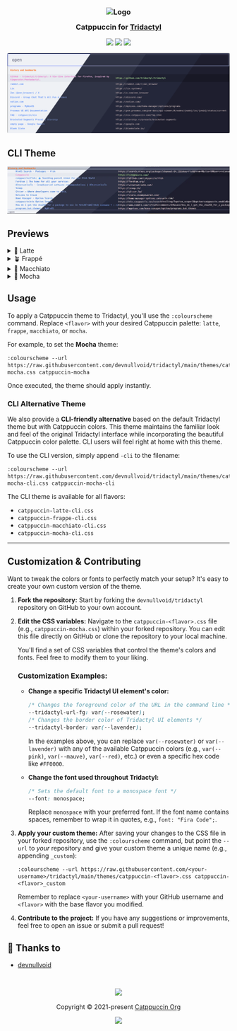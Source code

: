<h3 align="center">
	<img src="https://raw.githubusercontent.com/catppuccin/catppuccin/main/assets/logos/exports/1544x1544_circle.png" width="100" alt="Logo"/><br/>
	<img src="https://raw.githubusercontent.com/catppuccin/catppuccin/main/assets/misc/transparent.png" height="30" width="0px"/>
	Catppuccin for <a href="https://github.com/tridactyl/tridactyl">Tridactyl</a>
	<img src="https://raw.githubusercontent.com/catppuccin/catppuccin/main/assets/misc/transparent.png" height="30" width="0px"/>
</h3>

<p align="center">
	<a href="https://github.com/devnullvoid/tridactyl/stargazers"><img src="https://img.shields.io/github/stars/devnullvoid/tridactyl?colorA=363a4f&colorB=b7bdf8&style=for-the-badge"></a>
	<a href="https://github.com/devnullvoid/tridactyl/issues"><img src="https://img.shields.io/github/issues/devnullvoid/tridactyl?colorA=363a4f&colorB=f5a97f&style=for-the-badge"></a>
	<a href="https://github.com/devnullvoid/tridactyl/contributors"><img src="https://img.shields.io/github/contributors/devnullvoid/tridactyl?colorA=363a4f&colorB=a6da95&style=for-the-badge"></a>
</p>

<p align="center">
  <img src="./assets/preview.webp"/>
</p>

## CLI Theme
<p align="center">
  <img src="./assets/cli-preview.webp"/>
</p>

## Previews

<details>
<summary>🌻 Latte</summary>
  <img src="./assets/latte.webp"/>
  <br/>
  <strong>CLI Version</strong>
  <br/>
  <img src="./assets/cli-latte.webp"/>
</details>
<details>
<summary>🪴 Frappé</summary>
  <img src="./assets/frappe.webp"/>
  <br/>
  <strong>CLI Version</strong>
  <br/>
  <img src="./assets/cli-frappe.webp"/>
</details>
<details>
<summary>🌺 Macchiato</summary>
  <img src="./assets/macchiato.webp"/>
  <br/>
  <strong>CLI Version</strong>
  <br/>
  <img src="./assets/cli-macchiato.webp"/>
</details>
<details>
<summary>🌿 Mocha</summary>
  <img src="./assets/mocha.webp"/>
  <br/>
  <strong>CLI Version</strong>
  <br/>
  <img src="./assets/cli-mocha.webp"/>
</details>

## Usage
To apply a Catppuccin theme to Tridactyl, you'll use the `:colourscheme` command. Replace `<flavor>` with your desired Catppuccin palette: `latte`, `frappe`, `macchiato`, or `mocha`.

For example, to set the **Mocha** theme:

```
:colourscheme --url https://raw.githubusercontent.com/devnullvoid/tridactyl/main/themes/catppuccin-mocha.css catppuccin-mocha
```

Once executed, the theme should apply instantly.

### CLI Alternative Theme

We also provide a **CLI-friendly alternative** based on the default Tridactyl theme but with Catppuccin colors. This theme maintains the familiar look and feel of the original Tridactyl interface while incorporating the beautiful Catppuccin color palette. CLI users will feel right at home with this theme.

To use the CLI version, simply append `-cli` to the filename:

```
:colourscheme --url https://raw.githubusercontent.com/devnullvoid/tridactyl/main/themes/catppuccin-mocha-cli.css catppuccin-mocha-cli
```

The CLI theme is available for all flavors:
- `catppuccin-latte-cli.css`
- `catppuccin-frappe-cli.css`
- `catppuccin-macchiato-cli.css`
- `catppuccin-mocha-cli.css`

---

## Customization & Contributing

Want to tweak the colors or fonts to perfectly match your setup? It's easy to create your own custom version of the theme.

1.  **Fork the repository:** Start by forking the `devnullvoid/tridactyl` repository on GitHub to your own account.
2.  **Edit the CSS variables:**
    Navigate to the `catppuccin-<flavor>.css` file (e.g., `catppuccin-mocha.css`) within your forked repository. You can edit this file directly on GitHub or clone the repository to your local machine.

    You'll find a set of CSS variables that control the theme's colors and fonts. Feel free to modify them to your liking.

    ### Customization Examples:

    * **Change a specific Tridactyl UI element's color:**
        ```css
        /* Changes the foreground color of the URL in the command line */
        --tridactyl-url-fg: var(--rosewater);
        /* Changes the border color of Tridactyl UI elements */
        --tridactyl-border: var(--lavender);
        ```
        In the examples above, you can replace `var(--rosewater)` or `var(--lavender)` with any of the available Catppuccin colors (e.g., `var(--pink)`, `var(--mauve)`, `var(--red)`, etc.) or even a specific hex code like `#FF0000`.

    * **Change the font used throughout Tridactyl:**
        ```css
        /* Sets the default font to a monospace font */
        --font: monospace;
        ```
        Replace `monospace` with your preferred font. If the font name contains spaces, remember to wrap it in quotes, e.g., `font: "Fira Code";`.

3.  **Apply your custom theme:**
    After saving your changes to the CSS file in your forked repository, use the `:colourscheme` command, but point the `--url` to *your* repository and give your custom theme a unique name (e.g., appending `_custom`):

    ```
    :colourscheme --url https://raw.githubusercontent.com/<your-username>/tridactyl/main/themes/catppuccin-<flavor>.css catppuccin-<flavor>_custom
    ```
    Remember to replace `<your-username>` with your GitHub username and `<flavor>` with the base flavor you modified.

4. **Contribute to the project:**
    If you have any suggestions or improvements, feel free to open an issue or submit a pull request!

## 💝 Thanks to

- [devnullvoid](https://github.com/devnullvoid)

&nbsp;

<p align="center">
	<img src="https://raw.githubusercontent.com/catppuccin/catppuccin/main/assets/footers/gray0_ctp_on_line.svg?sanitize=true" />
</p>

<p align="center">
	Copyright &copy; 2021-present <a href="https://github.com/catppuccin" target="_blank">Catppuccin Org</a>
</p>

<p align="center">
	<a href="https://github.com/catppuccin/catppuccin/blob/main/LICENSE"><img src="https://img.shields.io/static/v1.svg?style=for-the-badge&label=License&message=MIT&logoColor=d9e0ee&colorA=363a4f&colorB=b7bdf8"/></a>
</p>
